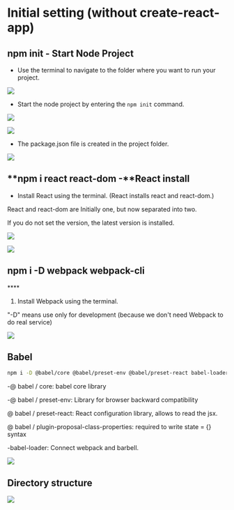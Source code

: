 # Initial setting \(without create-react-app\)

## npm init - Start Node Project

* Use the terminal to navigate to the folder where you want to run your project.

![](https://i.postimg.cc/3R9XRcKv/initial-Setting1.png)



* Start the node project by entering the `npm init` command.

![](https://i.postimg.cc/K8yR65bS/initial-Setting2.png)

![](https://i.postimg.cc/vZdzHj90/initial-Setting3.png)



* The package.json file is created in the project folder.

![](https://i.postimg.cc/Jnt32WVz/initial-Setting4.png)



##  **npm i react react-dom -**React install



* Install React using the terminal. \(React installs react and react-dom.\)

React and react-dom are Initially one, but now separated into two.

If you do not set the version, the latest version is installed.

![](https://i.postimg.cc/0yTqQ9nL/initial-Setting5.png)

![](https://i.postimg.cc/FsYqJ2Ym/initial-Setting6.png)



##  **​npm i -D webpack webpack-cli**

\*\*\*\*

1. Install Webpack using the terminal.

"-D" means use only for development \(because we don't need Webpack to do real service\)

![](https://i.postimg.cc/jS0DVYNS/initial-Setting7.png)



## Babel



```bash
npm i -D @babel/core @babel/preset-env @babel/preset-react babel-loader @babel/plugin-proposal-class-properties
```



-@ babel / core: babel core library

-@ babel / preset-env: Library for browser backward compatibility

@ babel / preset-react:  React configuration library, allows to read the jsx.

@ babel / plugin-proposal-class-properties: required to write state = {} syntax

-babel-loader: Connect webpack and barbell.

![](https://i.postimg.cc/s2QkSxwV/initial-Setting8.png)



## Directory structure



![](https://i.postimg.cc/GpzCJtyV/initial-Setting9.png)



